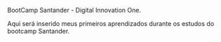 BootCamp Santander - Digital Innovation One.

Aqui será inserido meus primeiros aprendizados durante os estudos do bootcamp Santander.
